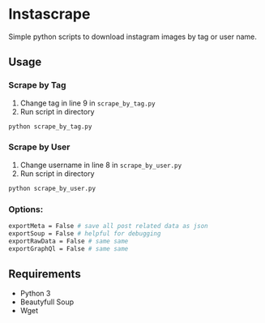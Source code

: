 # Instascrape
Simple python scripts to download instagram images by tag or user name.

## Usage

### Scrape by Tag
1. Change tag in line 9 in `scrape_by_tag.py`
2. Run script in directory

```bash
python scrape_by_tag.py
```


### Scrape by User
1. Change username in line 8 in `scrape_by_user.py`
2. Run script in directory

```bash
python scrape_by_user.py
```

### Options:
```bash
exportMeta = False # save all post related data as json
exportSoup = False # helpful for debugging
exportRawData = False # same same
exportGraphQl = False # same same
```

## Requirements
* Python 3
* Beautyfull Soup
* Wget